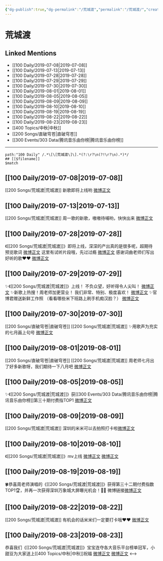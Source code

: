 ```yaml
---
{"dg-publish":true,"dg-permalink":"/荒城渡","permalink":"/荒城渡/","created":"2023-03-27T13:34:40.383+08:00","updated":"2023-04-10T15:56:10.271+08:00"}
---
```


# 荒城渡

## Linked Mentions
- [[100 Daily/2019-07-08\|2019-07-08]]
- [[100 Daily/2019-07-13\|2019-07-13]]
- [[100 Daily/2019-07-28\|2019-07-28]]
- [[100 Daily/2019-07-29\|2019-07-29]]
- [[100 Daily/2019-07-30\|2019-07-30]]
- [[100 Daily/2019-08-01\|2019-08-01]]
- [[100 Daily/2019-08-05\|2019-08-05]]
- [[100 Daily/2019-08-09\|2019-08-09]]
- [[100 Daily/2019-08-10\|2019-08-10]]
- [[100 Daily/2019-08-19\|2019-08-19]]
- [[100 Daily/2019-08-22\|2019-08-22]]
- [[100 Daily/2019-08-23\|2019-08-23]]
- [[400 Topics/中秋\|中秋]]
- [[200 Songs/直破穹苍\|直破穹苍]]
- [[300 Events/303 Data/腾讯音乐由你榜\|腾讯音乐由你榜]]


---

```expander
path:"100 Daily" /.*\[\[荒城渡\]\].*(?:\r?\n(?!\r?\n).*)*/
## [[$filename]]
$match
```
## [[100 Daily/2019-07-08\|2019-07-08]]
[[200 Songs/荒城渡\|荒城渡]]
新歌即将上线哟
[微博正文](https://m.weibo.cn/6466290670/4391722446707690)
## [[100 Daily/2019-07-13\|2019-07-13]]
[[200 Songs/荒城渡\|荒城渡]]
周一歌的新歌，嗷嗷待哺哟，快快出来
[微博正文](https://m.weibo.cn/6466290670/4393539082938019)
## [[100 Daily/2019-07-28\|2019-07-28]]
《[[200 Songs/荒城渡\|荒城渡]]》即将上线，深深的产出真的是很多呢，超期待
预览歌词 [微博正文](https://m.weibo.cn/6466290670/4399051950349407)
这里有试听片段哦，先过过瘾 [微博正文](https://m.weibo.cn/6466290670/4399123522233028)
感谢词曲老师们写出好听的歌❤️❤️ [微博正文](https://m.weibo.cn/6466290670/4399129293904044)
## [[100 Daily/2019-07-29\|2019-07-29]]
✨《[[200 Songs/荒城渡\|荒城渡]]》上线！
不负众望，好听得令人尖叫！
[微博正文](https://m.weibo.cn/6466290670/4399333162489257)
✨新歌上热搜！周老师加更营业！
我们非常、特别、极度喜欢！
[微博正文](https://m.weibo.cn/6466290670/4399436220049044)
✨官博君赠送新鲜工作照
（看看哪些米下班路上刷手机痴汉脸？）
[微博正文](https://m.weibo.cn/6466290670/4399458735662520)

## [[100 Daily/2019-07-30\|2019-07-30]]
[[200 Songs/直破穹苍\|直破穹苍]] [[200 Songs/荒城渡\|荒城渡]]
✨用歌声为充实的七月画上句号
[微博正文](https://m.weibo.cn/6466290670/4399722498208606)
## [[100 Daily/2019-08-01\|2019-08-01]]
[[200 Songs/直破穹苍\|直破穹苍]] [[200 Songs/荒城渡\|荒城渡]]
周老师七月出了好多新歌呀，我们期待一下八月吧 [微博正文](https://m.weibo.cn/6466290670/4400520452054031)
## [[100 Daily/2019-08-05\|2019-08-05]]
✨《[[200 Songs/荒城渡\|荒城渡]]》获[[300 Events/303 Data/腾讯音乐由你榜\|腾讯音乐由你榜]]第三十期付费指TOP1
[微博正文](https://m.weibo.cn/6466290670/4401964483580909)

## [[100 Daily/2019-08-09\|2019-08-09]]
[[200 Songs/荒城渡\|荒城渡]]
深圳的米米可以去拍照打卡啦[微博正文](https://m.weibo.cn/6466290670/4403398079764925)
## [[100 Daily/2019-08-10\|2019-08-10]]
《[[200 Songs/荒城渡\|荒城渡]]》mv上线
[微博正文](https://m.weibo.cn/6466290670/4403756306852846)
[微博正文](https://m.weibo.cn/6466290670/4403743766622594)
## [[100 Daily/2019-08-19\|2019-08-19]]
🍀恭喜周老师演唱的《[[200 Songs/荒城渡\|荒城渡]]》获得第三十二期付费指数TOP1🏆，并再一次获得深圳万象城大屏曝光机会！🎉🎉
微博链接[微博正文](https://m.weibo.cn/6466290670/4407033551596500)

## [[100 Daily/2019-08-22\|2019-08-22]]
[[200 Songs/荒城渡\|荒城渡]]
有机会的话米米们一定要打卡哦❤️❤️
[微博正文](https://m.weibo.cn/6466290670/4408190390874996)
## [[100 Daily/2019-08-23\|2019-08-23]]
恭喜我们《[[200 Songs/荒城渡\|荒城渡]]》宝宝连夺各大音乐平台榜单冠军，小甜豆为大家送上[[400 Topics/中秋\|中秋]]祝福
[微博正文](https://m.weibo.cn/6466290670/4408491496101978)
[微博正文](https://m.weibo.cn/6466290670/4408453089122134)
<-->